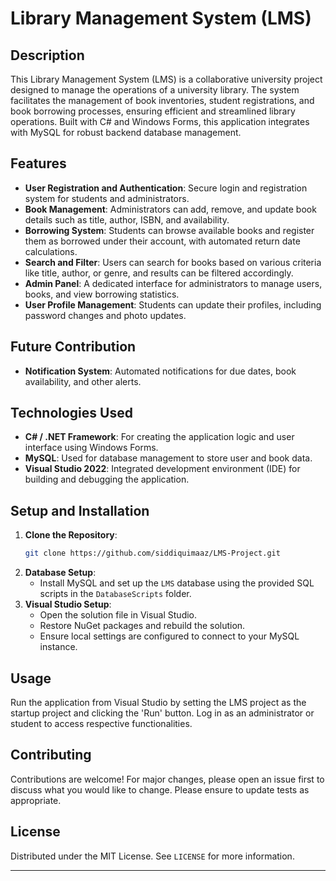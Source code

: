 # Library Management System (LMS)

## Description
This Library Management System (LMS) is a collaborative university project designed to manage the operations of a university library. The system facilitates the management of book inventories, student registrations, and book borrowing processes, ensuring efficient and streamlined library operations. Built with C# and Windows Forms, this application integrates with MySQL for robust backend database management.

## Features
- **User Registration and Authentication**: Secure login and registration system for students and administrators.
- **Book Management**: Administrators can add, remove, and update book details such as title, author, ISBN, and availability.
- **Borrowing System**: Students can browse available books and register them as borrowed under their account, with automated return date calculations.
- **Search and Filter**: Users can search for books based on various criteria like title, author, or genre, and results can be filtered accordingly.
- **Admin Panel**: A dedicated interface for administrators to manage users, books, and view borrowing statistics.
- **User Profile Management**: Students can update their profiles, including password changes and photo updates.
## Future Contribution
-  **Notification System**: Automated notifications for due dates, book availability, and other alerts.

## Technologies Used
- **C# / .NET Framework**: For creating the application logic and user interface using Windows Forms.
- **MySQL**: Used for database management to store user and book data.
- **Visual Studio 2022**: Integrated development environment (IDE) for building and debugging the application.

## Setup and Installation
1. **Clone the Repository**:
   ```bash
   git clone https://github.com/siddiquimaaz/LMS-Project.git
   ```
2. **Database Setup**:
   - Install MySQL and set up the `LMS` database using the provided SQL scripts in the `DatabaseScripts` folder.
3. **Visual Studio Setup**:
   - Open the solution file in Visual Studio.
   - Restore NuGet packages and rebuild the solution.
   - Ensure local settings are configured to connect to your MySQL instance.

## Usage
Run the application from Visual Studio by setting the LMS project as the startup project and clicking the 'Run' button. Log in as an administrator or student to access respective functionalities.

## Contributing
Contributions are welcome! For major changes, please open an issue first to discuss what you would like to change. Please ensure to update tests as appropriate.

## License
Distributed under the MIT License. See `LICENSE` for more information.

---
